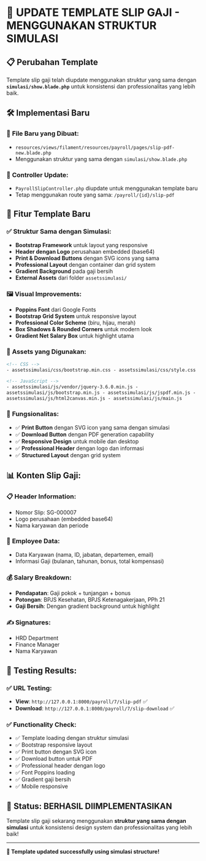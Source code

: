 # 🎯 UPDATE TEMPLATE SLIP GAJI - MENGGUNAKAN STRUKTUR SIMULASI

## 📋 **Perubahan Template**

Template slip gaji telah diupdate menggunakan struktur yang sama dengan **`simulasi/show.blade.php`** untuk konsistensi dan professionalitas yang lebih baik.

## 🛠️ **Implementasi Baru**

### 📁 **File Baru yang Dibuat:**

-   `resources/views/filament/resources/payroll/pages/slip-pdf-new.blade.php`
-   Menggunakan struktur yang sama dengan `simulasi/show.blade.php`

### 🔄 **Controller Update:**

-   `PayrollSlipController.php` diupdate untuk menggunakan template baru
-   Tetap menggunakan route yang sama: `/payroll/{id}/slip-pdf`

## 🎨 **Fitur Template Baru**

### ✅ **Struktur Sama dengan Simulasi:**

-   **Bootstrap Framework** untuk layout yang responsive
-   **Header dengan Logo** perusahaan embedded (base64)
-   **Print & Download Buttons** dengan SVG icons yang sama
-   **Professional Layout** dengan container dan grid system
-   **Gradient Background** pada gaji bersih
-   **External Assets** dari folder `assetssimulasi/`

### 🖼️ **Visual Improvements:**

-   **Poppins Font** dari Google Fonts
-   **Bootstrap Grid System** untuk responsive layout
-   **Professional Color Scheme** (biru, hijau, merah)
-   **Box Shadows & Rounded Corners** untuk modern look
-   **Gradient Net Salary Box** untuk highlight utama

### 📱 **Assets yang Digunakan:**

```html
<!-- CSS -->
- assetssimulasi/css/bootstrap.min.css - assetssimulasi/css/style.css

<!-- JavaScript -->
- assetssimulasi/js/vendor/jquery-3.6.0.min.js -
assetssimulasi/js/bootstrap.min.js - assetssimulasi/js/jspdf.min.js -
assetssimulasi/js/html2canvas.min.js - assetssimulasi/js/main.js
```

### 🔧 **Fungsionalitas:**

-   ✅ **Print Button** dengan SVG icon yang sama dengan simulasi
-   ✅ **Download Button** dengan PDF generation capability
-   ✅ **Responsive Design** untuk mobile dan desktop
-   ✅ **Professional Header** dengan logo dan informasi
-   ✅ **Structured Layout** dengan grid system

## 📊 **Konten Slip Gaji:**

### 📋 **Header Information:**

-   Nomor Slip: SG-000007
-   Logo perusahaan (embedded base64)
-   Nama karyawan dan periode

### 💼 **Employee Data:**

-   Data Karyawan (nama, ID, jabatan, departemen, email)
-   Informasi Gaji (bulanan, tahunan, bonus, total kompensasi)

### 💰 **Salary Breakdown:**

-   **Pendapatan**: Gaji pokok + tunjangan + bonus
-   **Potongan**: BPJS Kesehatan, BPJS Ketenagakerjaan, PPh 21
-   **Gaji Bersih**: Dengan gradient background untuk highlight

### ✍️ **Signatures:**

-   HRD Department
-   Finance Manager
-   Nama Karyawan

## 🚀 **Testing Results:**

### ✅ **URL Testing:**

-   **View**: `http://127.0.0.1:8000/payroll/7/slip-pdf` ✅
-   **Download**: `http://127.0.0.1:8000/payroll/7/slip-download` ✅

### ✅ **Functionality Check:**

-   ✅ Template loading dengan struktur simulasi
-   ✅ Bootstrap responsive layout
-   ✅ Print button dengan SVG icon
-   ✅ Download button untuk PDF
-   ✅ Professional header dengan logo
-   ✅ Font Poppins loading
-   ✅ Gradient gaji bersih
-   ✅ Mobile responsive

## 🎊 **Status: BERHASIL DIIMPLEMENTASIKAN**

Template slip gaji sekarang menggunakan **struktur yang sama dengan simulasi** untuk konsistensi design system dan professionalitas yang lebih baik!

---

**🎯 Template updated successfully using simulasi structure!**
